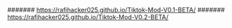 ####### https://rafihacker025.github.io/Tiktok-Mod-V0.1-BETA/
####### https://rafihacker025.github.io/Tiktok-Mod-V0.2-BETA/
